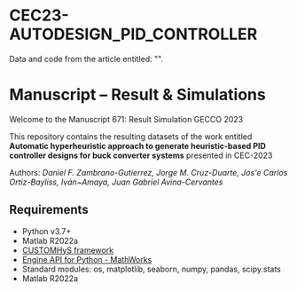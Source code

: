 # CEC23-AUTODESIGN_PID_CONTROLLER
Data and code from the article entitled: "".



# Manuscript  – Result & Simulations

Welcome to the Manuscript 671: Result Simulation GECCO 2023

This repository contains the resulting datasets of the work entitled **Automatic hyperheuristic approach to generate heuristic-based PID controller designs for buck converter systems** presented in CEC-2023

Authors: _Daniel F. Zambrano-Gutierrez, Jorge M. Cruz-Duarte, Jos\'e Carlos  Ortiz-Bayliss, Iván~Amaya, Juan Gabriel Avina-Cervantes_

## Requirements
* Python v3.7+
* Matlab R2022a
* [CUSTOMHyS framework](https://github.com/jcrvz/customhys.git)
* [Engine API for Python - MathWorks](https://www.mathworks.com/help/matlab/matlab_external/install-the-matlab-engine-for-python.html)
* Standard modules: os, matplotlib, seaborn, numpy, pandas, scipy.stats
* Matlab R2022a

